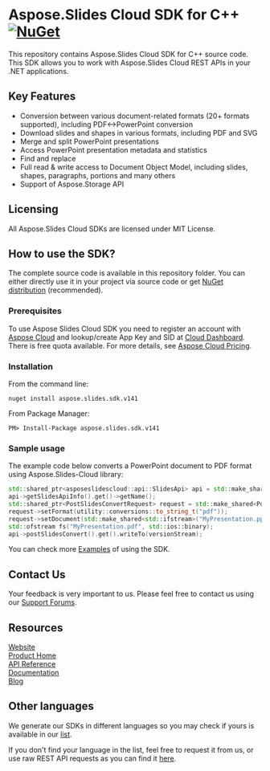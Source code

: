 # Aspose.Slides Cloud SDK for C++ [![NuGet](https://img.shields.io/nuget/v/Aspose.Slides-Cloud.svg)](https://www.nuget.org/packages/aspose.slides.sdk.v141/)
This repository contains Aspose.Slides Cloud SDK for C++ source code. This SDK allows you to work with Aspose.Slides Cloud REST APIs in your .NET applications.

## Key Features
* Conversion between various document-related formats (20+ formats supported), including PDF<->PowerPoint conversion
* Download slides and shapes in various formats, including PDF and SVG
* Merge and split PowerPoint presentations
* Access PowerPoint presentation metadata and statistics
* Find and replace
* Full read & write access to Document Object Model, including slides, shapes, paragraphs, portions and many others
* Support of Aspose.Storage API

## Licensing
All Aspose.Slides Cloud SDKs are licensed under MIT License.

## How to use the SDK?

The complete source code is available in this repository folder. You can either directly use it in your project via source code or get [NuGet distribution](https://www.nuget.org/packages/aspose.slides.sdk.v141/) (recommended).

### Prerequisites

To use Aspose Slides Cloud SDK you need to register an account with [Aspose Cloud](https://www.aspose.cloud/) and lookup/create App Key and SID at [Cloud Dashboard](https://dashboard.aspose.cloud/#/apps). There is free quota available. For more details, see [Aspose Cloud Pricing](https://purchase.aspose.cloud/pricing).

### Installation

From the command line:

	nuget install aspose.slides.sdk.v141

From Package Manager:

	PM> Install-Package aspose.slides.sdk.v141

### Sample usage

The example code below converts a PowerPoint document to PDF format using Aspose.Slides-Cloud library:
```c++
std::shared_ptr<asposeslidescloud::api::SlidesApi> api = std::make_shared<asposeslidescloud::api::SlidesApi>(utility::conversions::to_string_t("MyAppSid"), utility::conversions::to_string_t("MyAppKey"));
api->getSlidesApiInfo().get()->getName();
std::shared_ptr<PostSlidesConvertRequest> request = std::make_shared<PostSlidesConvertRequest>();
request->setFormat(utility::conversions::to_string_t("pdf"));
request->setDocument(std::make_shared<std::ifstream>("MyPresentation.pptx", std::ios::binary));
std::ofstream fs("MyPresentation.pdf", std::ios::binary);
api->postSlidesConvert().get().writeTo(versionStream);
```
You can check more [Examples](Examples) of using the SDK.

## Contact Us

Your feedback is very important to us. Please feel free to contact us using our [Support Forums](https://forum.aspose.cloud/c/slides).

## Resources
 
[Website](https://www.aspose.cloud/)  
[Product Home](https://products.aspose.cloud/slides/family)  
[API Reference](https://apireference.aspose.cloud/slides/)  
[Documentation](https://docs.aspose.cloud/display/slidescloud/Home)  
[Blog](https://blog.aspose.cloud/category/slides/)  
 
## Other languages

We generate our SDKs in different languages so you may check if yours is available in our [list](https://github.com/aspose-slides-cloud).
 
If you don't find your language in the list, feel free to request it from us, or use raw REST API requests as you can find it [here](https://products.aspose.cloud/slides/curl).